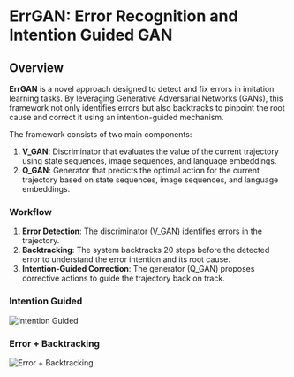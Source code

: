 # ErrGAN: Error Recognition and Intention Guided GAN 

## Overview

**ErrGAN** is a novel approach designed to detect and fix errors in imitation learning tasks. By leveraging Generative Adversarial Networks (GANs), this framework not only identifies errors but also backtracks to pinpoint the root cause and correct it using an intention-guided mechanism.

The framework consists of two main components:

1. **V_GAN**: Discriminator that evaluates the value of the current trajectory using state sequences, image sequences, and language embeddings.
2. **Q_GAN**: Generator that predicts the optimal action for the current trajectory based on state sequences, image sequences, and language embeddings.

### Workflow

1. **Error Detection**: The discriminator (V_GAN) identifies errors in the trajectory.
2. **Backtracking**: The system backtracks 20 steps before the detected error to understand the error intention and its root cause.
3. **Intention-Guided Correction**: The generator (Q_GAN) proposes corrective actions to guide the trajectory back on track.

### Intention Guided

![Intention Guided](ckpt/trial_err_GAN_2/libero_goal/video/open%20the%20top%20drawer%20and%20put%20the%20bowl%20inside.gif)

### Error + Backtracking

![Error + Backtracking](ckpt/trial_err_GAN_2/libero_goal/video/open%20the%20middle%20drawer%20of%20the%20cabinet.gif)


